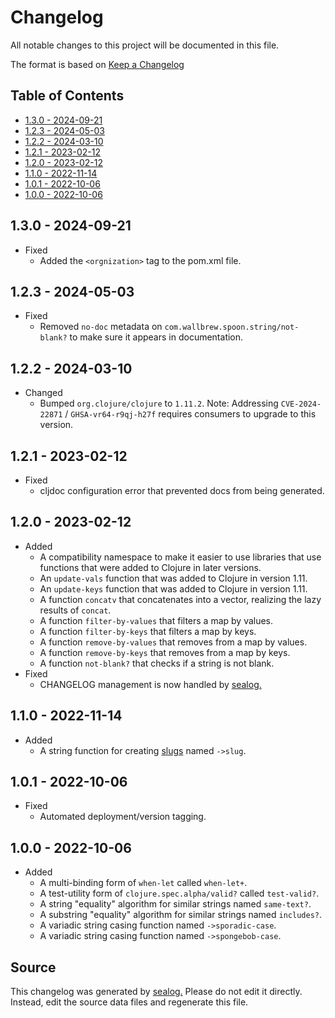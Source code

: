 # Changelog

All notable changes to this project will be documented in this file.

The format is based on [Keep a Changelog](https://keepachangelog.com/en/1.0.0/)

## Table of Contents

* [1.3.0 - 2024-09-21](#130---2024-09-21)
* [1.2.3 - 2024-05-03](#123---2024-05-03)
* [1.2.2 - 2024-03-10](#122---2024-03-10)
* [1.2.1 - 2023-02-12](#121---2023-02-12)
* [1.2.0 - 2023-02-12](#120---2023-02-12)
* [1.1.0 - 2022-11-14](#110---2022-11-14)
* [1.0.1 - 2022-10-06](#101---2022-10-06)
* [1.0.0 - 2022-10-06](#100---2022-10-06)

## 1.3.0 - 2024-09-21

* Fixed
  * Added the `<orgnization>` tag to the pom.xml file.

## 1.2.3 - 2024-05-03

* Fixed
  * Removed `no-doc` metadata on `com.wallbrew.spoon.string/not-blank?` to make sure it appears in documentation.

## 1.2.2 - 2024-03-10

* Changed
  * Bumped `org.clojure/clojure` to `1.11.2`. Note: Addressing `CVE-2024-22871` / `GHSA-vr64-r9qj-h27f` requires consumers to upgrade to this version.

## 1.2.1 - 2023-02-12

* Fixed
  * cljdoc configuration error that prevented docs from being generated.

## 1.2.0 - 2023-02-12

* Added
  * A compatibility namespace to make it easier to use libraries that use functions that were added to Clojure in later versions.
  * An `update-vals` function that was added to Clojure in version 1.11.
  * An `update-keys` function that was added to Clojure in version 1.11.
  * A function `concatv` that concatenates into a vector, realizing the lazy results of `concat`.
  * A function `filter-by-values` that filters a map by values.
  * A function `filter-by-keys` that filters a map by keys.
  * A function `remove-by-values` that removes from a map by values.
  * A function `remove-by-keys` that removes from a map by keys.
  * A function `not-blank?` that checks if a string is not blank.
* Fixed
  * CHANGELOG management is now handled by [sealog.](https://github.com/Wall-Brew-Co/lein-sealog)

## 1.1.0 - 2022-11-14

* Added
  * A string function for creating [slugs](https://en.wikipedia.org/wiki/Clean_URL#Slug) named `->slug`.

## 1.0.1 - 2022-10-06

* Fixed
  * Automated deployment/version tagging.

## 1.0.0 - 2022-10-06

* Added
  * A multi-binding form of `when-let` called `when-let+`.
  * A test-utility form of `clojure.spec.alpha/valid?` called `test-valid?`.
  * A string "equality" algorithm for similar strings named `same-text?`.
  * A substring "equality" algorithm for similar strings named `includes?`.
  * A variadic string casing function named `->sporadic-case`.
  * A variadic string casing function named `->spongebob-case`.

## Source

This changelog was generated by [sealog.](https://github.com/Wall-Brew-Co/lein-sealog)
Please do not edit it directly. Instead, edit the source data files and regenerate this file.
